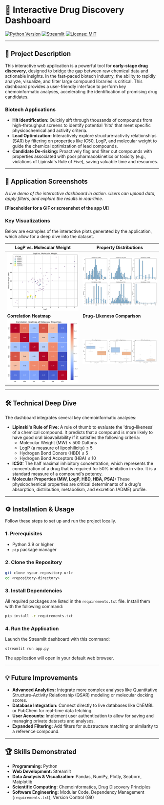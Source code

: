 # 🔬 Interactive Drug Discovery Dashboard

[![Python Version](https://img.shields.io/badge/Python-3.9%2B-blue.svg)](https://www.python.org/)
[![Streamlit](https://img.shields.io/badge/Streamlit-1.25%2B-red.svg)](https://streamlit.io/)
[![License: MIT](https://img.shields.io/badge/License-MIT-yellow.svg)](https://opensource.org/licenses/MIT)

---

## 🚀 Project Description

This interactive web application is a powerful tool for **early-stage drug discovery**, designed to bridge the gap between raw chemical data and actionable insights. In the fast-paced biotech industry, the ability to rapidly analyze, visualize, and filter large compound libraries is critical. This dashboard provides a user-friendly interface to perform key chemoinformatic analyses, accelerating the identification of promising drug candidates.

### Biotech Applications

-   **Hit Identification:** Quickly sift through thousands of compounds from high-throughput screens to identify potential 'hits' that meet specific physicochemical and activity criteria.
-   **Lead Optimization:** Interactively explore structure-activity relationships (SAR) by filtering on properties like IC50, LogP, and molecular weight to guide the chemical optimization of lead compounds.
-   **Candidate De-risking:** Proactively flag and filter out compounds with properties associated with poor pharmacokinetics or toxicity (e.g., violations of Lipinski's Rule of Five), saving valuable time and resources.

---

## 📸 Application Screenshots

*A live demo of the interactive dashboard in action. Users can upload data, apply filters, and explore the results in real-time.*

**[Placeholder for a GIF or screenshot of the app UI]**

### Key Visualizations

Below are examples of the interactive plots generated by the application, which allow for a deep dive into the dataset.

| LogP vs. Molecular Weight                                    | Property Distributions                                     |
| ------------------------------------------------------------ | ---------------------------------------------------------- |
| ![Scatter Plot](results/scatter_logp_vs_mw.png)              | ![Histograms](results/histograms_molecular_properties.png)   |
| **Correlation Heatmap**                                      | **Drug-Likeness Comparison**                               |
| ![Heatmap](results/correlation_heatmap.png)                 | ![Box Plots](results/boxplots_drug_likeness.png)           |

---

## 🛠️ Technical Deep Dive

The dashboard integrates several key chemoinformatic analyses:

-   **Lipinski's Rule of Five:** A rule of thumb to evaluate the 'drug-likeness' of a chemical compound. It predicts that a compound is more likely to have good oral bioavailability if it satisfies the following criteria:
    -   Molecular Weight (MW) ≤ 500 Daltons
    -   LogP (a measure of lipophilicity) ≤ 5
    -   Hydrogen Bond Donors (HBD) ≤ 5
    -   Hydrogen Bond Acceptors (HBA) ≤ 10
-   **IC50:** The half maximal inhibitory concentration, which represents the concentration of a drug that is required for 50% inhibition in vitro. It is a standard measure of a compound's potency.
-   **Molecular Properties (MW, LogP, HBD, HBA, PSA):** These physicochemical properties are critical determinants of a drug's absorption, distribution, metabolism, and excretion (ADME) profile.

---

## ⚙️ Installation & Usage

Follow these steps to set up and run the project locally.

### 1. Prerequisites

-   Python 3.9 or higher
-   `pip` package manager

### 2. Clone the Repository

```bash
git clone <your-repository-url>
cd <repository-directory>
```

### 3. Install Dependencies

All required packages are listed in the `requirements.txt` file. Install them with the following command:

```bash
pip install -r requirements.txt
```

### 4. Run the Application

Launch the Streamlit dashboard with this command:

```bash
streamlit run app.py
```

The application will open in your default web browser.

---

## 💡 Future Improvements

-   **Advanced Analytics:** Integrate more complex analyses like Quantitative Structure-Activity Relationship (QSAR) modeling or molecular docking scores.
-   **Database Integration:** Connect directly to live databases like ChEMBL or PubChem for real-time data fetching.
-   **User Accounts:** Implement user authentication to allow for saving and managing private datasets and analyses.
-   **Expanded Filtering:** Add filters for substructure matching or similarity to a reference compound.

---

## 🏆 Skills Demonstrated

-   **Programming:** Python
-   **Web Development:** Streamlit
-   **Data Analysis & Visualization:** Pandas, NumPy, Plotly, Seaborn, Matplotlib
-   **Scientific Computing:** Chemoinformatics, Drug Discovery Principles
-   **Software Engineering:** Modular Code, Dependency Management (`requirements.txt`), Version Control (Git)